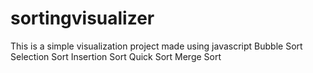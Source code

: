 # sortingvisualizer
This is a simple visualization project made using javascript
Bubble Sort
Selection Sort
Insertion Sort
Quick Sort
Merge Sort
